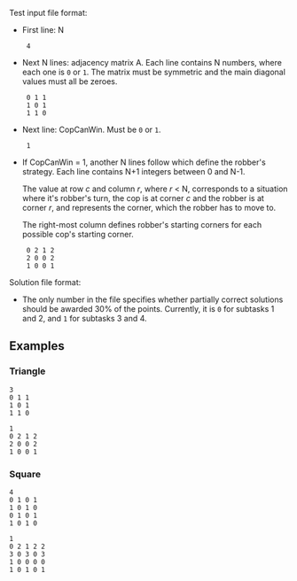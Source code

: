 Test input file format:

 * First line: N

        4

 * Next N lines: adjacency matrix A.
   Each line contains N numbers, where each one is `0` or `1`.
   The matrix must be symmetric and the main diagonal values must all be zeroes.

        0 1 1
        1 0 1
        1 1 0

 * Next line: CopCanWin.
   Must be `0` or `1`.

        1

 * If CopCanWin = 1, another N lines follow which define the robber's strategy.
   Each line contains N+1 integers between 0 and N-1.
   
   The value at row _c_ and column _r_, where _r_ < N, corresponds to a situation where it's robber's turn, the cop is at corner _c_ and the robber is at corner _r_, and represents the corner, which the robber has to move to.
   
   The right-most column defines robber's starting corners for each possible cop's starting corner.

        0 2 1 2
        2 0 0 2
        1 0 0 1

Solution file format:

 * The only number in the file specifies whether partially correct solutions should
   be awarded 30% of the points. Currently, it is `0` for subtasks 1 and 2, and `1` for subtasks 3 and 4.

## Examples

### Triangle

```
3
0 1 1
1 0 1
1 1 0

1
0 2 1 2
2 0 0 2
1 0 0 1
```

### Square

```
4
0 1 0 1
1 0 1 0
0 1 0 1
1 0 1 0

1
0 2 1 2 2
3 0 3 0 3
1 0 0 0 0
1 0 1 0 1
```
